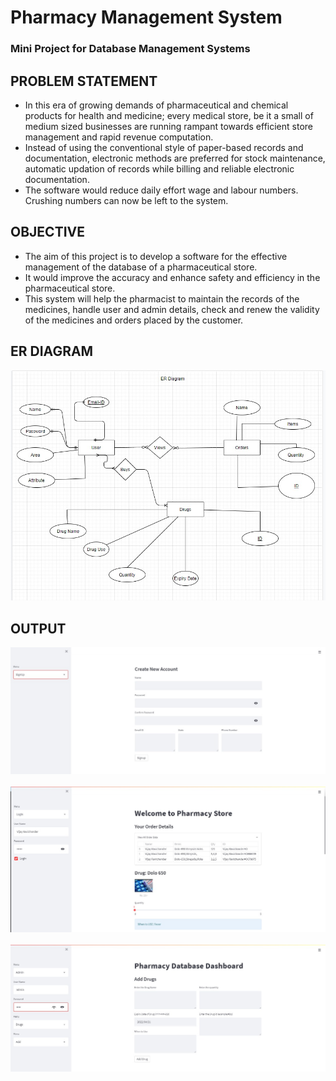 # Pharmacy Management System

### Mini Project for Database Management Systems 


## PROBLEM STATEMENT
- In this era of growing demands of pharmaceutical and chemical products for health and medicine; every medical store, be it a small of medium sized businesses are running rampant towards efficient store management and rapid revenue computation. 
- Instead of using the conventional style of paper-based records and documentation, electronic methods are preferred for stock maintenance, automatic updation of records while billing and reliable electronic documentation.
- The software would reduce daily effort wage and labour numbers. Crushing numbers can now be left to the system.

## OBJECTIVE
- The aim of this project is to develop a software for the effective management of the database of a pharmaceutical store.
- It would improve the accuracy and enhance safety and efficiency in the pharmaceutical store.
- This system will help the pharmacist to maintain the records of the medicines, handle user and admin details, check and renew the validity of the medicines and orders placed by the customer.


## ER DIAGRAM
<img src="https://github.com/Aditimittal2809/Pharmacy_Management_System/blob/main/images/dbms-4.jpeg" width=700><br>

## OUTPUT
<img src="https://github.com/Aditimittal2809/Pharmacy_Management_System/blob/main/images/dbms-1.jpeg" width=700><br>
<br><img src="https://github.com/Aditimittal2809/Pharmacy_Management_System/blob/main/images/dbms-2.jpeg" width=700><br>
<br><img src="https://github.com/Aditimittal2809/Pharmacy_Management_System/blob/main/images/dbms-3.jpeg" width=700><br>
